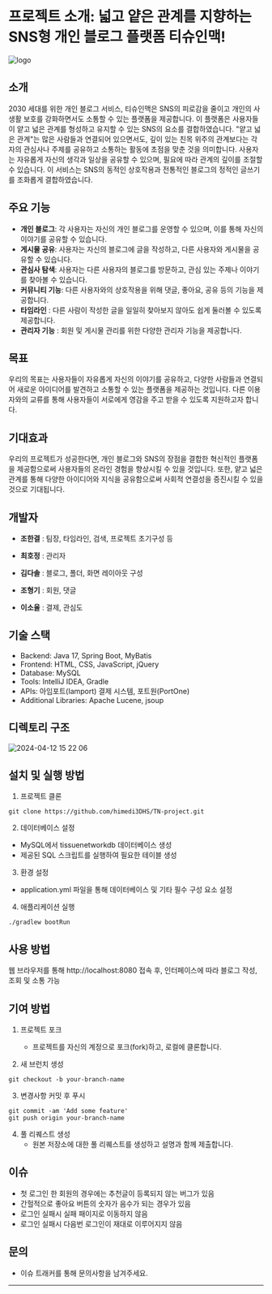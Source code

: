 # 프로젝트 소개: 넓고 얕은 관계를 지향하는 SNS형 개인 블로그 플랫폼 티슈인맥!
![logo](https://github.com/himedi3DHS/TN-project/blob/master/logo.png)
## 소개
2030 세대를 위한 개인 블로그 서비스, 티슈인맥은 SNS의 피로감을 줄이고 개인의 사생활 보호를 강화하면서도 소통할 수 있는 플랫폼을 제공합니다.
이 플랫폼은 사용자들이 얕고 넓은 관계를 형성하고 유지할 수 있는 SNS의 요소를 결합하였습니다.
"얕고 넓은 관계"는 많은 사람들과 연결되어 있으면서도, 깊이 있는 친목 위주의 관계보다는 각자의 관심사나 주제를 공유하고 소통하는 활동에 초점을 맞춘 것을 의미합니다. 
사용자는 자유롭게 자신의 생각과 일상을 공유할 수 있으며, 필요에 따라 관계의 깊이를 조절할 수 있습니다. 
이 서비스는 SNS의 동적인 상호작용과 전통적인 블로그의 정적인 글쓰기를 조화롭게 결합하였습니다.

## 주요 기능
- **개인 블로그**: 각 사용자는 자신의 개인 블로그를 운영할 수 있으며, 이를 통해 자신의 이야기를 공유할 수 있습니다.
- **게시물 공유**: 사용자는 자신의 블로그에 글을 작성하고, 다른 사용자와 게시물을 공유할 수 있습니다.
- **관심사 탐색**: 사용자는 다른 사용자의 블로그를 방문하고, 관심 있는 주제나 이야기를 찾아볼 수 있습니다.
- **커뮤니티 기능**: 다른 사용자와의 상호작용을 위해 댓글, 좋아요, 공유 등의 기능을 제공합니다.
- **타임라인** : 다른 사람이 작성한 글을 일일히 찾아보지 않아도 쉽게 둘러볼 수 있도록 제공합니다.
- **관리자 기능** : 회원 및 게시물 관리를 위한 다양한 관리자 기능을 제공합니다.

## 목표
우리의 목표는 사용자들이 자유롭게 자신의 이야기를 공유하고, 다양한 사람들과 연결되어 새로운 아이디어를 발견하고 소통할 수 있는 플랫폼을 제공하는 것입니다. 
다른 이용자와의 교류를 통해 사용자들이 서로에게 영감을 주고 받을 수 있도록 지원하고자 합니다.

## 기대효과
우리의 프로젝트가 성공한다면, 개인 블로그와 SNS의 장점을 결합한 혁신적인 플랫폼을 제공함으로써 사용자들의 온라인 경험을 향상시킬 수 있을 것입니다. 
또한, 얕고 넓은 관계를 통해 다양한 아이디어와 지식을 공유함으로써 사회적 연결성을 증진시킬 수 있을 것으로 기대됩니다.

## 개발자
- **조한결** : 팀장, 타임라인, 검색, 프로젝트 초기구성 등

- **최호정** : 관리자

- **김다솔** : 블로그, 폴더, 화면 레이아웃 구성

- **조형기** : 회원, 댓글

- **이소율** : 결제, 관심도

## 기술 스택
- Backend: Java 17, Spring Boot, MyBatis
- Frontend: HTML, CSS, JavaScript, jQuery
- Database: MySQL
- Tools: IntelliJ IDEA, Gradle
- APIs: 아임포트(Iamport) 결제 시스템, 포트원(PortOne)
- Additional Libraries: Apache Lucene, jsoup

## 디렉토리 구조
![2024-04-12 15 22 06](https://github.com/himedi3DHS/TN-project/blob/master/2024-04-12%2015%2022%2006.jpg)

## 설치 및 실행 방법
1. 프로젝트 클론
```
git clone https://github.com/himedi3DHS/TN-project.git
```

2. 데이터베이스 설정
  - MySQL에서 tissuenetworkdb 데이터베이스 생성
  - 제공된 SQL 스크립트를 실행하여 필요한 테이블 생성

3. 환경 설정
  - application.yml 파일을 통해 데이터베이스 및 기타 필수 구성 요소 설정

4. 애플리케이션 실행
```
./gradlew bootRun
```

## 사용 방법
웹 브라우저를 통해 http://localhost:8080 접속 후, 인터페이스에 따라 블로그 작성, 조회 및 소통 가능

## 기여 방법
1. 프로젝트 포크
   - 프로젝트를 자신의 계정으로 포크(fork)하고, 로컬에 클론합니다.
     
2. 새 브런치 생성
```
git checkout -b your-branch-name
```

3. 변경사항 커밋 후 푸시
```
git commit -am 'Add some feature'
git push origin your-branch-name
```
   
4. 풀 리퀘스트 생성
   - 원본 저장소에 대한 풀 리퀘스트를 생성하고 설명과 함께 제출합니다.

## 이슈
- 첫 로그인 한 회원의 경우에는 추천글이 등록되지 않는 버그가 있음
- 간헐적으로 좋아요 버튼의 숫자가 음수가 되는 경우가 있음
- 로그인 실패시 실패 패이지로 이동하지 않음
- 로그인 실패시 다음번 로그인이 재대로 이루어지지 않음

## 문의
  - 이슈 트래커를 통해 문의사항을 남겨주세요.
---
